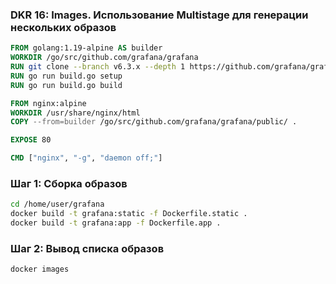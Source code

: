 ### DKR 16: Images. Использование Multistage для генерации нескольких образов

```Dockerfile
FROM golang:1.19-alpine AS builder
WORKDIR /go/src/github.com/grafana/grafana
RUN git clone --branch v6.3.x --depth 1 https://github.com/grafana/grafana.git .
RUN go run build.go setup
RUN go run build.go build

FROM nginx:alpine
WORKDIR /usr/share/nginx/html
COPY --from=builder /go/src/github.com/grafana/grafana/public/ .

EXPOSE 80

CMD ["nginx", "-g", "daemon off;"]
```

### Шаг 1: Сборка образов

```bash
cd /home/user/grafana
docker build -t grafana:static -f Dockerfile.static .
docker build -t grafana:app -f Dockerfile.app .
```

### Шаг 2: Вывод списка образов

```bash
docker images
```



